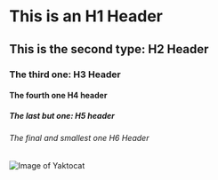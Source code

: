 # This is an H1 Header
## This is the second type: H2 Header
### The third one: H3 Header
#### The fourth one H4 header
##### The last but one: H5 header
###### The final and smallest one H6 Header


![Image of Yaktocat](https://octodex.github.com/images/yaktocat.png)
